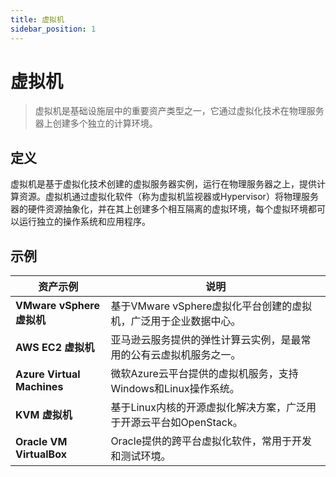 ```yaml
---
title: 虚拟机
sidebar_position: 1
---
```



# 虚拟机

> 虚拟机是基础设施层中的重要资产类型之一，它通过虚拟化技术在物理服务器上创建多个独立的计算环境。

## <b>定义</b>

虚拟机是基于虚拟化技术创建的虚拟服务器实例，运行在物理服务器之上，提供计算资源。虚拟机通过虚拟化软件（称为虚拟机监视器或Hypervisor）将物理服务器的硬件资源抽象化，并在其上创建多个相互隔离的虚拟环境，每个虚拟环境都可以运行独立的操作系统和应用程序。

## <b>示例</b>

<table header_row="1">
<colgroup>
<col width="211"/>
<col width="606"/>
</colgroup>
<thead>
<tr><th><b>资产示例</b></th><th><b>说明</b></th></tr>
</thead>
<tbody>
<tr><td><b>VMware vSphere 虚拟机</b></td><td>基于VMware vSphere虚拟化平台创建的虚拟机，广泛用于企业数据中心。</td></tr>
<tr><td><b>AWS EC2 虚拟机</b></td><td>亚马逊云服务提供的弹性计算云实例，是最常用的公有云虚拟机服务之一。</td></tr>
<tr><td><b>Azure Virtual Machines</b></td><td>微软Azure云平台提供的虚拟机服务，支持Windows和Linux操作系统。</td></tr>
<tr><td><b>KVM 虚拟机</b></td><td>基于Linux内核的开源虚拟化解决方案，广泛用于开源云平台如OpenStack。</td></tr>
<tr><td><b>Oracle VM VirtualBox</b></td><td>Oracle提供的跨平台虚拟化软件，常用于开发和测试环境。</td></tr>
</tbody>
</table>

